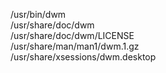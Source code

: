 /usr/bin/dwm  
/usr/share/doc/dwm  
/usr/share/doc/dwm/LICENSE  
/usr/share/man/man1/dwm.1.gz  
/usr/share/xsessions/dwm.desktop  
